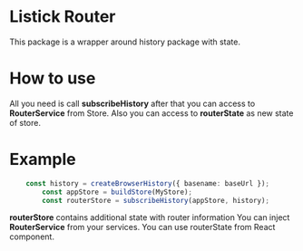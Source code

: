 # Listick Router
This package is a wrapper around history package with state. 

# How to use
All you need is call **subscribeHistory** after that you can access to **RouterService** from Store. Also you can access to **routerState** as new state of store.

# Example
```ts
    const history = createBrowserHistory({ basename: baseUrl });
		const appStore = buildStore(MyStore);
		const routerStore = subscribeHistory(appStore, history);
```

**routerStore** contains additional state with router information
You can inject **RouterService** from your services.
You can use routerState from React component.
